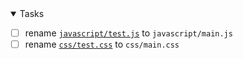 <details open> 
<summary>Tasks</summary>
  
- [ ] rename [`javascript/test.js`](https://github.com/taqi110913/taqi1109/blob/4a3965782ab54d30bd53409d2696b6d8f0b01603/javascript/test.js) to `javascript/main.js`
- [ ] rename [`css/test.css`](https://github.com/taqi110913/taqi1109/blob/4a3965782ab54d30bd53409d2696b6d8f0b01603/css/test.css) to `css/main.css`

</details>
